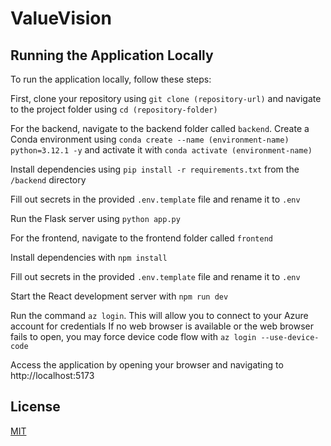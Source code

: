 # ValueVision

## Running the Application Locally

To run the application locally, follow these steps:

First, clone your repository using ```git clone (repository-url)``` and navigate to the project folder using ```cd (repository-folder)``` 

For the backend, navigate to the backend folder called ```backend```. Create a Conda environment using ```conda create --name (environment-name) python=3.12.1 -y``` and activate it with ```conda activate (environment-name)``` 

Install dependencies using ```pip install -r requirements.txt``` from the ```/backend``` directory

Fill out secrets in the provided ```.env.template``` file and rename it to ```.env```


Run the Flask server using ```python app.py``` 



For the frontend, navigate to the frontend folder called ```frontend``` 

Install dependencies with ```npm install``` 

Fill out secrets in the provided ```.env.template``` file and rename it to ```.env```

Start the React development server with ```npm run dev``` 

Run the command ```az login```. This will allow you to connect to your Azure account for credentials
If no web browser is available or the web browser fails to open, you may force device code flow with ```az login --use-device-code```

Access the application by opening your browser and navigating to http://localhost:5173 

## License

[MIT](https://choosealicense.com/licenses/mit/)